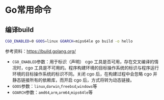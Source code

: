 # Go常用命令

## 编译build

```bash
CGO_ENABLED=0 GOOS=linux GOARCH=mips64le go build -o hello
```

参考资料：https://build.golang.org/

* `CGO_ENABLED`参数：用于标识（声明） cgo 工具是否可用，存在交叉编译的情况时，cgo 工具是不可用的。程序构建环境的目标操作系统的标识与程序运行环境的目标操作系统的标识不同。关闭 cgo 后，在构建过程中会忽略 cgo 并静态链接所有的依赖库，而开启 cgo 后，方式将转为动态链接。
* `GOOS`参数：`linux`,`darwin`,`freebsd`,`windows`等
* `GOARCH`参数：`amd64`,`arm`,`arm64`,`mips64le`等
